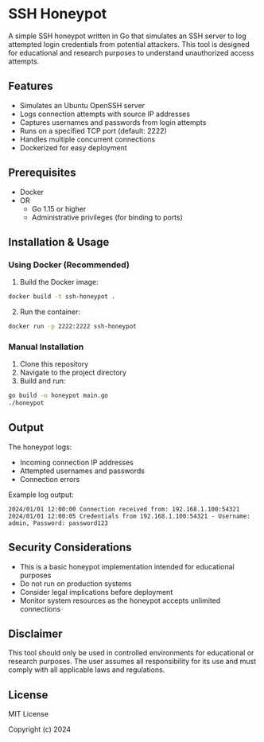 # SSH Honeypot

A simple SSH honeypot written in Go that simulates an SSH server to log attempted login credentials from potential attackers. This tool is designed for educational and research purposes to understand unauthorized access attempts.

## Features

- Simulates an Ubuntu OpenSSH server
- Logs connection attempts with source IP addresses
- Captures usernames and passwords from login attempts
- Runs on a specified TCP port (default: 2222)
- Handles multiple concurrent connections
- Dockerized for easy deployment

## Prerequisites

- Docker
- OR
  - Go 1.15 or higher
  - Administrative privileges (for binding to ports)

## Installation & Usage

### Using Docker (Recommended)

1. Build the Docker image:
```bash
docker build -t ssh-honeypot .
```

2. Run the container:
```bash
docker run -p 2222:2222 ssh-honeypot
```

### Manual Installation

1. Clone this repository
2. Navigate to the project directory
3. Build and run:
```bash
go build -o honeypot main.go
./honeypot
```

## Output

The honeypot logs:
- Incoming connection IP addresses
- Attempted usernames and passwords
- Connection errors

Example log output:
```
2024/01/01 12:00:00 Connection received from: 192.168.1.100:54321
2024/01/01 12:00:05 Credentials from 192.168.1.100:54321 - Username: admin, Password: password123
```

## Security Considerations

- This is a basic honeypot implementation intended for educational purposes
- Do not run on production systems
- Consider legal implications before deployment
- Monitor system resources as the honeypot accepts unlimited connections

## Disclaimer

This tool should only be used in controlled environments for educational or research purposes. The user assumes all responsibility for its use and must comply with all applicable laws and regulations.

## License

MIT License

Copyright (c) 2024
